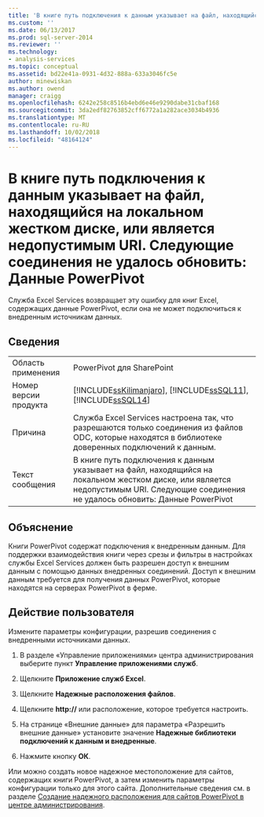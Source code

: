 ```yaml
---
title: 'В книге путь подключения к данным указывает на файл, находящийся на локальном жестком диске, или является недопустимым URI. Следующие соединения не удалось обновить: данные PowerPivot | Документация Майкрософт'
ms.custom: ''
ms.date: 06/13/2017
ms.prod: sql-server-2014
ms.reviewer: ''
ms.technology:
- analysis-services
ms.topic: conceptual
ms.assetid: bd22e41a-0931-4d32-888a-633a3046fc5e
author: minewiskan
ms.author: owend
manager: craigg
ms.openlocfilehash: 6242e258c8516b4ebd6e46e9290dabe31cbaf168
ms.sourcegitcommit: 3da2edf82763852cff6772a1a282ace3034b4936
ms.translationtype: MT
ms.contentlocale: ru-RU
ms.lasthandoff: 10/02/2018
ms.locfileid: "48164124"
---
```

# <a name="the-data-connection-path-in-the-workbook-points-to-a-file-on-the-local-drive-or-is-an-invalid-uri-the-following-connections-failed-to-refresh-powerpivot-data"></a>В книге путь подключения к данным указывает на файл, находящийся на локальном жестком диске, или является недопустимым URI. Следующие соединения не удалось обновить: Данные PowerPivot
  Служба Excel Services возвращает эту ошибку для книг Excel, содержащих данные PowerPivot, если она не может подключиться к внедренным источникам данных.  
  
## <a name="details"></a>Сведения  
  
|||  
|-|-|  
|Область применения|PowerPivot для SharePoint|  
|Номер версии продукта|[!INCLUDE[ssKilimanjaro](../../includes/sskilimanjaro-md.md)], [!INCLUDE[ssSQL11](../../includes/sssql11-md.md)], [!INCLUDE[ssSQL14](../../includes/sssql14-md.md)]|  
|Причина|Служба Excel Services настроена так, что разрешаются только соединения из файлов ODC, которые находятся в библиотеке доверенных подключений к данным.|  
|Текст сообщения|В книге путь подключения к данным указывает на файл, находящийся на локальном жестком диске, или является недопустимым URI. Следующие соединения не удалось обновить: Данные PowerPivot|  
  
## <a name="explanation"></a>Объяснение  
 Книги PowerPivot содержат подключения к внедренным данным. Для поддержки взаимодействия книги через срезы и фильтры в настройках службы Excel Services должен быть разрешен доступ к внешним данным с помощью данных внедренных соединений. Доступ к внешним данным требуется для получения данных PowerPivot, которые находятся на серверах PowerPivot в ферме.  
  
## <a name="user-action"></a>Действие пользователя  
 Измените параметры конфигурации, разрешив соединения с внедренными источниками данных.  
  
1.  В разделе «Управление приложениями» центра администрирования выберите пункт **Управление приложениями служб**.  
  
2.  Щелкните **Приложение служб Excel**.  
  
3.  Щелкните **Надежные расположения файлов**.  
  
4.  Щелкните **http://** или расположение, которое требуется настроить.  
  
5.  На странице «Внешние данные» для параметра «Разрешить внешние данные» установите значение **Надежные библиотеки подключений к данным и внедренные**.  
  
6.  Нажмите кнопку **ОК**.  
  
 Или можно создать новое надежное местоположение для сайтов, содержащих книги PowerPivot, а затем изменить параметры конфигурации только для этого сайта. Дополнительные сведения см. в разделе [Создание надежного расположения для сайтов PowerPivot в центре администрирования](create-a-trusted-location-for-power-pivot-sites-in-central-administration.md).  
  
  
